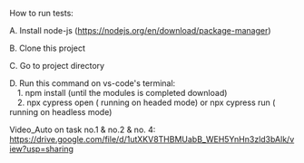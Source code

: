 How to run tests:</br>

A. Install node-js (https://nodejs.org/en/download/package-manager) </br>

B. Clone this project </br>

C. Go to project directory </br>

D. Run this command on vs-code's terminal: </br>
        &emsp;1. npm install (until the modules is completed download) </br>
        &emsp;2. npx cypress open ( running on headed mode) or npx cypress run ( running on headless mode) </br>

Video_Auto on task no.1 & no.2 & no. 4: </br>
https://drive.google.com/file/d/1utXKV8THBMUabB_WEH5YnHn3zld3bAlk/view?usp=sharing
